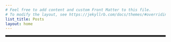 ```yaml
---
# Feel free to add content and custom Front Matter to this file.
# To modify the layout, see https://jekyllrb.com/docs/themes/#overriding-theme-defaults
list_title: Posts
layout: home
---
```


<hr style="border:2px solid">
